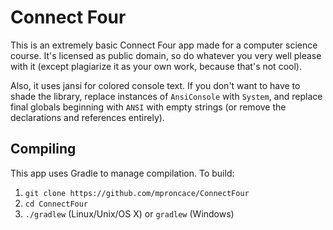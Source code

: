 Connect Four
============
This is an extremely basic Connect Four app made for a computer science course. It's licensed as public domain, so do whatever you very well please with it (except plagiarize it as your own work, because that's not cool).

Also, it uses jansi for colored console text. If you don't want to have to shade the library, replace instances of `AnsiConsole` with `System`,
and replace final globals beginning with `ANSI` with empty strings (or remove the declarations and references entirely).

Compiling
---------
This app uses Gradle to manage compilation. To build:

1. `git clone https://github.com/mproncace/ConnectFour`
2. `cd ConnectFour`
3. `./gradlew` (Linux/Unix/OS X) or `gradlew` (Windows)
